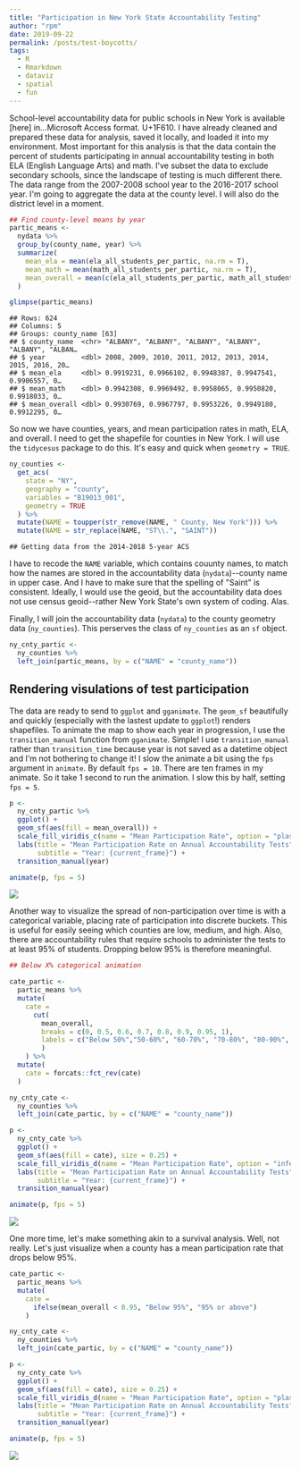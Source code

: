 ```yaml
---
title: "Participation in New York State Accountability Testing"
author: "rpm"
date: 2019-09-22
permalink: /posts/test-boycotts/
tags:
  - R
  - Rmarkdown
  - dataviz
  - spatial
  - fun
---
```




School-level accountability data for public schools in New York is available [here] in...Microsoft Access format. U+1F610. I have already cleaned and prepared these data for analysis, saved it locally, and loaded it into my environment. Most important for this analysis is that the data contain the percent of students participating in annual accountability testing in both ELA (English Language Arts) and math. I've subset the data to exclude secondary schools, since the landscape of testing is much different there. The data range from the 2007-2008 school year to the 2016-2017 school year. I'm going to aggregate the data at the county level. I will also do the district level in a moment.


```r
## Find county-level means by year
partic_means <-
  nydata %>% 
  group_by(county_name, year) %>% 
  summarize(
    mean_ela = mean(ela_all_students_per_partic, na.rm = T),
    mean_math = mean(math_all_students_per_partic, na.rm = T),
    mean_overall = mean(c(ela_all_students_per_partic, math_all_students_per_partic), na.rm = T)
  )

glimpse(partic_means)
```

```
## Rows: 624
## Columns: 5
## Groups: county_name [63]
## $ county_name  <chr> "ALBANY", "ALBANY", "ALBANY", "ALBANY", "ALBANY", "ALBAN…
## $ year         <dbl> 2008, 2009, 2010, 2011, 2012, 2013, 2014, 2015, 2016, 20…
## $ mean_ela     <dbl> 0.9919231, 0.9966102, 0.9948387, 0.9947541, 0.9906557, 0…
## $ mean_math    <dbl> 0.9942308, 0.9969492, 0.9958065, 0.9950820, 0.9918033, 0…
## $ mean_overall <dbl> 0.9930769, 0.9967797, 0.9953226, 0.9949180, 0.9912295, 0…
```

So now we have counties, years, and mean participation rates in math, ELA, and overall. I need to get the shapefile for counties in New York. I will use the `tidycesus` package to do this. It's easy and quick when `geometry = TRUE`.


```r
ny_counties <-
  get_acs(
    state = "NY",
    geography = "county",
    variables = "B19013_001",
    geometry = TRUE
  ) %>%
  mutate(NAME = toupper(str_remove(NAME, " County, New York"))) %>% 
  mutate(NAME = str_replace(NAME, "ST\\.", "SAINT"))
```

```
## Getting data from the 2014-2018 5-year ACS
```

I have to recode the `NAME` variable, which contains couunty names, to match how the names are stored in the accountability data (`nydata`)--county name in upper case. And I have to make sure that the spelling of "Saint" is consistent. Ideally, I would use the geoid, but the accountability data does not use census geoid--rather New York State's own system of coding. Alas. 

Finally, I will join the accountability data (`nydata`) to the county geometry data (`ny_counties`). This perserves the class of `ny_counties` as an `sf` object.


```r
ny_cnty_partic <-
  ny_counties %>%
  left_join(partic_means, by = c("NAME" = "county_name"))
```

## Rendering visulations of test participation

The data are ready to send to `ggplot` and `gganimate`. The `geom_sf` beautifully and quickly (especially with the lastest update to `ggplot`!) renders shapefiles. To animate the map to show each year in progression, I use the `transition_manual` function from `gganimate`. Simple! I use `transition_manual` rather than `transition_time` because year is not saved as a datetime object and I'm not bothering to change it! I slow the animate a bit using the `fps` argument in `animate`. By default `fps = 10`. There are ten frames in my animate. So it take 1 second to run the animation. I slow this by half, setting `fps = 5`. 


```r
p <-
  ny_cnty_partic %>% 
  ggplot() +
  geom_sf(aes(fill = mean_overall)) +
  scale_fill_viridis_c(name = "Mean Participation Rate", option = "plasma", direction = 1) +
  labs(title = "Mean Participation Rate on Annual Accountability Tests", 
       subtitle = "Year: {current_frame}") +
  transition_manual(year)

animate(p, fps = 5)
```

![](http://ramorel.github.io/files/2019-09-22-map_of_test_boycotts_files/figure-html/map1-1.gif)<!-- -->

Another way to visualize the spread of non-participation over time is with a categorical variable, placing rate of participation into discrete buckets. This is useful for easily seeing which counties are low, medium, and high. Also, there are accountability rules that require schools to administer the tests to at least 95% of students. Dropping below 95% is therefore meaningful.


```r
## Below X% categorical animation

cate_partic <-
  partic_means %>% 
  mutate(
    cate = 
      cut(
        mean_overall, 
        breaks = c(0, 0.5, 0.6, 0.7, 0.8, 0.9, 0.95, 1), 
        labels = c("Below 50%","50-60%", "60-70%", "70-80%", "80-90%", "90-95%", "Above 95%")
        )
    ) %>% 
  mutate(
    cate = forcats::fct_rev(cate)
  )

ny_cnty_cate <-
  ny_counties %>%
  left_join(cate_partic, by = c("NAME" = "county_name"))

p <- 
  ny_cnty_cate %>% 
  ggplot() +
  geom_sf(aes(fill = cate), size = 0.25) +
  scale_fill_viridis_d(name = "Mean Participation Rate", option = "inferno", direction = -1) +
  labs(title = "Mean Participation Rate on Annual Accountability Tests", 
       subtitle = "Year: {current_frame}") +
  transition_manual(year) 

animate(p, fps = 5)
```

![](http://ramorel.github.io/files/2019-09-22-map_of_test_boycotts_files/figure-html/map2-1.gif)<!-- -->

One more time, let's make something akin to a survival analysis. Well, not really. Let's just visualize when a county has a mean participation rate that drops below 95%.


```r
cate_partic <-
  partic_means %>% 
  mutate(
    cate = 
      ifelse(mean_overall < 0.95, "Below 95%", "95% or above")
    ) 

ny_cnty_cate <-
  ny_counties %>%
  left_join(cate_partic, by = c("NAME" = "county_name"))

p <- 
  ny_cnty_cate %>% 
  ggplot() +
  geom_sf(aes(fill = cate), size = 0.25) +
  scale_fill_viridis_d(name = "Mean Participation Rate", option = "plasma", direction = -1) +
  labs(title = "Mean Participation Rate on Annual Accountability Tests", 
       subtitle = "Year: {current_frame}") +
  transition_manual(year) 

animate(p, fps = 5)
```

![](http://ramorel.github.io/files/2019-09-22-map_of_test_boycotts_files/figure-html/map3-1.gif)<!-- -->
